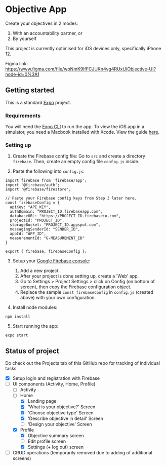 # Objective App

Create your objectives in 2 modes:

1. With an accountability partner, or
2. By yourself

This project is currently optimised for iOS devices only, specifically iPhone 12.

Figma link: https://www.figma.com/file/wpNmK9IfFCJUKn4vg4RUxU/Objective-UI?node-id=0%3A1

## Getting started

This is a standard [Expo](https://docs.expo.io/) project.

### Requirements

You will need the [Expo CLI](https://docs.expo.io/workflow/expo-cli/) to run the app. To view the iOS app in a simulator, you need a Macbook installed with Xcode. View the guide [here](https://docs.expo.io/workflow/ios-simulator/).

### Setting up

1. Create the Firebase config file:
   Go to `src` and create a directory `firebase`. Then, create an empty config file `config.js` inside.

2. Paste the following into `config.js`:

```
import firebase from 'firebase/app';
import '@firebase/auth';
import '@firebase/firestore';

// Paste your Firebase config keys from Step 3 later here.
const firebaseConfig = {
  apiKey: "API_KEY",
  authDomain: "PROJECT_ID.firebaseapp.com",
  databaseURL: "https://PROJECT_ID.firebaseio.com",
  projectId: "PROJECT_ID",
  storageBucket: "PROJECT_ID.appspot.com",
  messagingSenderId: "SENDER_ID",
  appId: "APP_ID",
  measurementId: "G-MEASUREMENT_ID"
}

export { firebase, firebaseConfig };
```

3. Setup your [Google Firebase console](https://firebase.google.com/):

   1. Add a new project.
   2. After your project is done setting up, create a 'Web' app.
   3. Go to Settings > Project Settings > click on Config (on bottom of screen), then copy the Firebase configuration object.
   4. Replace the sample `const firebaseConfig` in `config.js` (created above) with your own configuration.

4. Install node modules:

```
npm install
```

5. Start running the app:

```
expo start
```

## Status of project

Do check out the Projects tab of this GitHub repo for tracking of individual tasks.

- [x] Setup login and registration with Firebase
- [ ] UI components (Activity, Home, Profile)
  - [ ] Activity
  - [ ] Home
    - [x] Landing page
    - [x] 'What is your objective?' Screen
    - [x] 'Choose objective type' Screen
    - [x] 'Describe objective in detail' Screen
    - [ ] 'Design your objective' Screen
  - [x] Profile
    - [x] Objective summary screen
    - [ ] Edit profile screen
    - [x] Settings (+ log out) screen
- [ ] CRUD operations (temporarily removed due to adding of additional screens)
